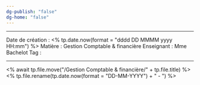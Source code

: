 ```yaml
---
dg-publish: "false"
dg-home: "false"
---
```

 ---

 Date de création : <% tp.date.now(format = "dddd DD MMMM yyyy HH:mm") %>
 Matière : Gestion Comptable & financière
 Enseignant : Mme Bachelot
 Tag :

---

 <% await tp.file.move("/Gestion Comptable & financière/" + tp.file.title) %>
 <% tp.file.rename(tp.date.now(format = "DD-MM-YYYY") + " - ") %>
